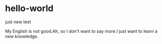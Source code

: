 # hello-world
just new test

My English is not good.Ah, so I don't want to say more.I just want to learn a new knowledge.
